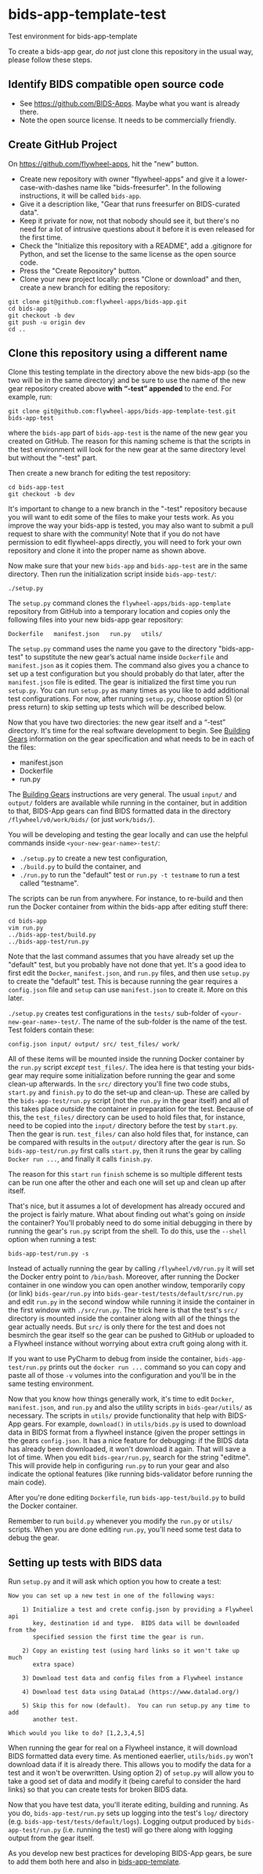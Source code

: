 # bids-app-template-test
Test environment for bids-app-template

To create a bids-app gear, *do not* just clone this repository in the usual way, please follow these steps.

## Identify BIDS compatible open source code

* See https://github.com/BIDS-Apps.  Maybe what you want is already there.
* Note the open source license.  It needs to be commercially friendly.

## Create GitHub Project

On https://github.com/flywheel-apps, hit the "new" button. 
  *  Create new repository with owner "flywheel-apps" and give it a lower-case-with-dashes name like "bids-freesurfer".  In the following instructions, it will be called `bids-app`.  
  * Give it a description like, "Gear that runs freesurfer on BIDS-curated data".  
  * Keep it private for now, not that nobody should see it, but there's no need for a lot of intrusive questions about it before it is even released for the first time.  
  * Check the "Initialize this repository with a README", add a .gitignore for Python, and set the license to the same license as the open source code.
  * Press the "Create Repository" button.
  * Clone your new project locally: press "Clone or download" and then, create a new branch for editing the repository: 

```
git clone git@github.com:flywheel-apps/bids-app.git
cd bids-app
git checkout -b dev
git push -u origin dev
cd ..
```

## Clone this repository using a different name

Clone this testing template in the directory above the new bids-app (so the two will be in the same directory) and be sure to use the name of the new gear repository created above **with “-test” appended** to the end.  For example, run:

`git clone git@github.com:flywheel-apps/bids-app-template-test.git  bids-app-test`

where the `bids-app` part of `bids-app-test` is the name of the new gear you created on GitHub.  The reason for this naming scheme is that the scripts in the test environment will look for the new gear at the same directory level but without the "-test" part.  

Then create a new branch for editing the test repository:
```
cd bids-app-test
git checkout -b dev
```
It's important to change to a new branch in the "-test" repository because you will want to edit some of the files to make your tests work.  As you improve the way your bids-app is tested, you may also want to submit a pull request to share with the community!  Note that if you do not have permission to edit flywheel-apps directly, you will need to fork your own repository and clone it into the proper name as shown above.

Now make sure that your new `bids-app` and `bids-app-test` are in the same directory.  Then run the initialization script inside `bids-app-test/`:

`./setup.py`

The `setup.py` command clones the `flywheel-apps/bids-app-template` repository from GitHub into a temporary location and copies only the following files into your new bids-app gear repository:

`Dockerfile   manifest.json   run.py   utils/`

The `setup.py` command uses the name you gave to the directory "bids-app-test" to supstitute the new gear’s actual name inside `Dockerfile` and `manifest.json` as it copies them.  The command also gives you a chance to set up a test configuration but you should probably do that later, after the `manifest.json` file is edited.  The gear is initialized the first time you run `setup.py`.  You can run `setup.py` as many times as you like to add additional test configurations.  For now, after running `setup.py`, choose option 5) (or press return) to skip setting up tests which will be described below.

Now that you have two directories: the new gear itself and a “-test” directory.  It's time for the real software development to begin.  See [Building Gears](https://docs.flywheel.io/hc/en-us/articles/360015513653-Building-Gears) information on the gear specification and what needs to be in each of the files:
  * manifest.json
  * Dockerfile
  * run.py

The [Building Gears](https://docs.flywheel.io/hc/en-us/articles/360015513653-Building-Gears) instructions are very general.  The usual `input/` and `output/` folders are available while running in the container, but in addition to that, BIDS-App gears can find BIDS formatted data in the directory `/flywheel/v0/work/bids/` (or just `work/bids/`).

You will be developing and testing the gear locally and can use the helpful commands inside `<your-new-gear-name>-test/`:

 * `./setup.py` to create a new test configuration,
 * `./build.py` to build the container, and
 * `./run.py` to run the "default" test or `run.py -t testname` to run a test called “testname".

The scripts can be run from anywhere.  For instance, to re-build and then run the Docker container from within the bids-app after editing stuff there:

```
cd bids-app
vim run.py
../bids-app-test/build.py
../bids-app-test/run.py
```

Note that the last command assumes that you have already set up the "default" test, but you probably have not done that yet.  It's a good idea to first edit the `Docker`, `manifest.json`, and `run.py` files, and then use `setup.py` to create the "default" test.  This is because running the gear requires a `config.json` file and `setup` can use `manifest.json` to create it.  More on this later.

`./setup.py` creates test configurations in the `tests/` sub-folder of `<your-new-gear-name>-test/`.  The name of the sub-folder is the name of the test.  Test folders contain these:

```config.json input/ output/ src/ test_files/ work/```

All of these items will be mounted inside the running Docker container by the `run.py` script _except_ `test_files/`.
The idea here is that testing your bids-gear may require some initialization before running the gear and some clean-up afterwards.  In the `src/` directory you'll fine two code stubs, `start.py` and `finish.py` to do the set-up and clean-up.  These are called by the `bids-app-test/run.py` script (not the `run.py` in the gear itself) and all of this takes place _outside_ the container in preparation for the test.  Because of this, the `test_files/` directory can be used to hold files that, for instance, need to be copied into the `input/` directory before the test by `start.py`.  Then the gear is run.  `test_files/` can also hold files that, for instance, can be compared with results in the `output/` directory after the gear is run.  So `bids-app-test/run.py` first calls `start.py`, then it runs the gear by calling `Docker run ...`, and finally it calls `finish.py`.

The reason for this `start` `run` `finish` scheme is so multiple different tests can be run one after the other and each one will set up and clean up after itself.  

That's nice, but it assumes a lot of development has already occured and the project is fairly mature.  What about finding out what's going on _inside_ the container?  You'll probably need to do some initial debugging in there by running the gear's `run.py` script from the shell.  To do this, use the `--shell` option when running a test:

```bids-app-test/run.py -s```

Instead of actually running the gear by calling `/flywheel/v0/run.py` it will set the Docker entry point to `/bin/bash`.  Moreover, after running the Docker container in one window you can open another window, temporarily copy (or link) `bids-gear/run.py` into `bids-gear-test/tests/default/src/run.py` and edit `run.py` in the second window while running it inside the container in the first window with `./src/run.py`.  The trick here is that the test's `src/` directory is mounted inside the container along with all of the things the gear actually needs.  But `src/` is only there for the test and does not besmirch the gear itself so the gear can be pushed to GitHub or uploaded to a Flywheel instance without worrying about extra cruft going along with it.

If you want to use PyCharm to debug from inside the container, `bids-app-test/run.py` prints out the `docker run ...` command so you can copy and paste all of those `-v` volumes into the configuration and you'll be in the same testing environment.

Now that you know how things generally work, it's time to edit `Docker`, `manifest.json`, and `run.py` and also the utility scripts in `bids-gear/utils/` as necessary.  The scripts in `utils/` provide functionality that help with BIDS-App gears.  For example, `download()` in `utils/bids.py` is used to download data in BIDS format from a flywheel instance (given the proper settings in the gears `config.json`.  It has a nice feature for debugging: if the BIDS data has already been downloaded, it won't download it again.  That will save a lot of time.  When you edit `bids-gear/run.py`, search for the string "editme".  This will provide help in configuring `run.py` to run your gear and also indicate the optional features (like running bids-validator before running the main code). 

After you're done editing `Dockerfile`, run `bids-app-test/build.py` to build the Docker container.

Remember to run `build.py` whenever you modify the `run.py` or `utils/` scripts.  When you are done editing `run.py`, you'll need some test data to debug the gear.

## Setting up tests with BIDS data

Run `setup.py` and it will ask which option you how to create a test:

```
Now you can set up a new test in one of the following ways:

    1) Initialize a test and crete config.json by providing a Flywheel api
       key, destination id and type.  BIDS data will be downloaded from the
       specified session the first time the gear is run.
     
    2) Copy an existing test (using hard links so it won't take up much
       extra space)
    
    3) Download test data and config files from a Flywheel instance
    
    4) Download test data using DataLad (https://www.datalad.org/)

    5) Skip this for now (default).  You can run setup.py any time to add
       another test.
    
Which would you like to do? [1,2,3,4,5] 
```

When running the gear for real on a Flywheel instance, it will download BIDS formatted data every time.  As mentioned eaerlier, `utils/bids.py` won't download data if it is already there.  This allows you to modify the data for a test and it won't be overwritten.  Using option 2) of `setup.py` will allow you to take a good set of data and modify it (being careful to consider the hard links) so that you can create tests for broken BIDS data.

Now that you have test data, you'll iterate editing, building and running.  As you do, `bids-app-test/run.py` sets up logging into the test's `log/` directory (e.g. `bids-app-test/tests/default/logs`).  Logging output produced by `bids-app-test/run.py` (i.e. running the test) will go there along with logging output from the gear itself.

As you develop new best practices for developing BIDS-App gears, be sure to add them both here and also in [bids-app-template](https://github.com/flywheel-apps/bids-app-template).
